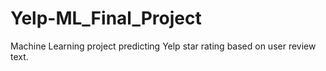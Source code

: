 # Yelp-ML_Final_Project
Machine Learning project predicting Yelp star rating based on user review text.
